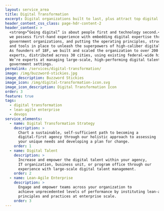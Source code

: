 ```yaml
---
layout: service_area
title: Digital Transformation
excerpt: Digital organizations built to last, plus attract top digital talent.
header_content_css_class: page-hdr-content-2
header_content: >
  <strong>“Going digital” is about people first and technology second.</strong> At Skylight,
  we possess first-hand experience with embedding digital expertise throughout
  government organizations, and putting the operating principles, structures,
  and tools in place to unleash the superpowers of high-caliber digital teams.
  As founders of 18F, we built and scaled the organization to over 200 digital
  experts, distributed across 30 cities, using existing federal-wide hiring authorities.
  We’re experts at managing large-scale, high-performing digital talent within
  government settings.
permalink: /services/digital-transformation/
image: /img/buzzword-stickies.jpg
image_description: Buzzword Stickies
image_icon: /img/digital-transformation-icon.svg
image_icon_description: Digital Transformation Icon
order: 3
feature: true
tags:
  - digital transformation
  - lean-agile enterprise
  - devops
service_elements:
  - name: Digital Transformation Strategy
    description: >
      Chart a sustainable, self-sufficient path to becoming a
      digital-first agency through our holistic approach to assessing
      your unique needs and developing a plan for change.
    order: 1
  - name: Digital Talent
    description: >
      Increase and empower the digital talent within your agency,
      IT organization, business unit, or program office through our
      experience with large-scale digital talent management.
    order: 2
  - name: Lean-Agile Enterprise
    description: >
      Engage and empower teams across your organization to
      achieve unprecedented levels of performance by instituting lean-agile
      principles and practices at enterprise scale.
    order: 3
---
```

